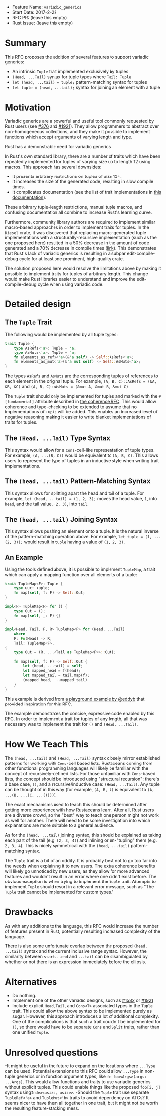 - Feature Name: `variadic_generics`
- Start Date: 2017-2-22
- RFC PR: (leave this empty)
- Rust Issue: (leave this empty)

# Summary
[summary]: #summary

This RFC proposes the addition of several features to support variadic generics:
- An intrinsic `Tuple` trait implemented exclusively by tuples
- `(Head, ...Tail)` syntax for tuple types where `Tail: Tuple`
- `let (head, ...tail) = tuple;` pattern-matching syntax for tuples
- `let tuple = (head, ...tail);` syntax for joining an element with a tuple

# Motivation
[motivation]: #motivation

Variadic generics are a powerful and useful tool commonly requested by Rust
users (see
[#376](https://github.com/rust-lang/rfcs/issues/376) and
[#1921](https://github.com/rust-lang/rfcs/pull/1921)). They allow
programmers to abstract over non-homogeneous collections, and they make it
possible to implement functions which accept arguments of varying length and
type.

Rust has a demonstrable need for variadic generics.

In Rust's own standard library, there are a number of traits which have
been repeatedly implemented for tuples of varying size up to length 12 using
macros. This approach has several downsides:
- It presents arbitrary restrictions on tuples of size 13+.
- It increases the size of the generated code, resulting in slow compile times.
- It complicates documentation
(see the list of trait implementations in
[this documentation](https://doc.rust-lang.org/std/primitive.tuple.html)).

These arbitrary tuple-length restrictions, manual tuple macros, and confusing
documentation all combine to increase Rust's learning curve.

Furthermore, community library authors are required to implement similar
macro-based approaches in order to implement traits for tuples. In the `Diesel`
crate, it was discovered that replacing macro-generated tuple implementations
with a structurally-recursive implementation (such as the one proposed here)
resulted in a 50% decrease in the amount of code generated and a 70% decrease
in compile times ([link](https://github.com/diesel-rs/diesel/pull/747)). This
demonstrates that Rust's lack of variadic generics is resulting in a subpar
edit-compile-debug cycle for at least one prominent, high-quality crate.

The solution proposed here would resolve the limitations above by making it
possible to implement traits for tuples of arbitrary length. This change would
make Rust libraries easier to understand and improve the edit-compile-debug
cycle when using variadic code.


# Detailed design
[design]: #detailed-design

## The `Tuple` Trait
The following would be implemented by all tuple types:
```rust
trait Tuple {
    type AsRefs<'a>: Tuple + 'a;
    type AsMuts<'a>: Tuple + 'a;
    fn elements_as_refs<'a>(&'a self) -> Self::AsRefs<'a>;
    fn elements_as_mut<'a>(&'a mut self) -> Self::AsMuts<'a>;
}
```

The types `AsRefs` and `AsMuts` are the corresponding tuples of references to
each element in the original tuple. For example,
`(A, B, C)::AsRefs = (&A, &B, &C)` and
`(A, B, C)::AsMuts = (&mut A, &mut B, &mut C)`

The `Tuple` trait should only be implemented for tuples and marked with the
`#[fundamental]` attribute described in
[the coherence RFC](https://github.com/rust-lang/rfcs/blob/master/text/1023-rebalancing-coherence.md).
This would allow coherence and type-checking to be extended to assume that no
implementations of `Tuple` will be added. This enables an increased level of
negative reasoning making it easier to write blanket implementations of traits
for tuples.

## The `(Head, ...Tail)` Type Syntax
This syntax would allow for a `Cons`-cell-like representation of tuple types.
For example, `(A, ...(B, C))` would be equivalent to `(A, B, C)`. This allows
users to represent the type of tuples in an inductive style when writing trait
implementations.

## The `(head, ...tail)` Pattern-Matching Syntax
This syntax allows for splitting apart the head and tail of a tuple. For
example, `let (head, ...tail) = (1, 2, 3);` moves the head value, `1`, into
`head`, and the tail value, `(2, 3)`, into `tail`.

## The `(head, ...tail)` Joining Syntax
This syntax allows pushing an element onto a tuple. It is the natural inverse
of the pattern-matching operation above. For example,
`let tuple = (1, ...(2, 3));` would result in `tuple` having a value of
`(1, 2, 3)`.

## An Example

Using the tools defined above, it is possible to implement `TupleMap`, a
trait which can apply a mapping function over all elements of a tuple:

```rust
trait TupleMap<F>: Tuple {
    type Out: Tuple;
    fn map(self, f: F) -> Self::Out;
}

impl<F> TupleMap<F> for () {
    type Out = ();
    fn map(self, _: F) {}
}

impl<Head, Tail, F, R> TupleMap<F> for (Head, ...Tail)
    where
    F: Fn(Head) -> R,
    Tail: TupleMap<F>,
{
    type Out = (R, ...<Tail as TupleMap<F>>::Out);
    
    fn map(self, f: F) -> Self::Out {
        let (head, ...tail) = self;
        let mapped_head = f(head);
        let mapped_tail = tail.map(f);
        (mapped_head, ...mapped_tail)
    }
}
```

This example is derived from
[a playground example by @eddyb](https://play.rust-lang.org/?gist=8fd29c83271f3e8744a3f618786ca1de&version=nightly&backtrace=0)
that provided inspiration for this RFC.

The example demonstrates the concise, expressive code enabled
by this RFC. In order to implement a trait for tuples of any length, all
that was necessary was to implement the trait for `()` and `(Head, ...Tail)`.

# How We Teach This
[teach]: #teach

The `(head, ...tail)` and `(Head, ...Tail)` syntax closely mirror established
patterns for working with `Cons`-cell based lists. Rustaceans coming from
other functional programming languages will likely be familiar with the concept
of recursively-defined lists. For those unfamiliar with `Cons`-based
lists, the concept should be introduced using "structural recursion": there's
a base case, `()`, and a recursive/inductive case: `(Head, ...Tail)`. Any tuple
can be thought of in this way
(for example, `(A, B, C)` is equivalent to `(A, ...(B, ...(C, ...())))`).

The exact mechanisms used to teach this should be determined after getting more
experience with how Rustaceans learn. After all, Rust users are a diverse crowd,
so the "best" way to teach one person might not work as well for another. There
will need to be some investigation into which explanations are more
suitable to a general audience.

As for the `(head, ...tail)` joining syntax, this should be explained as
taking each part of the tail (e.g. `(2, 3, 4)`) and inlining or un-"tupling"
them (e.g. `2, 3, 4`). This is nicely symmetrical with the `(head, ...tail)`
pattern-matching syntax.

The `Tuple` trait is a bit of an oddity. It is probably best not to go too
far into the weeds when explaining it to new users. The extra coherence
benefits will likely go unnoticed by new users, as they allow for more
advanced features and wouldn't result in an error where one didn't exist
before. The obvious exception is when trying to implement the `Tuple` trait.
Attempts to implement `Tuple` should resort in a relevant error message,
such as "The `Tuple` trait cannot be implemented for custom types."

# Drawbacks
[drawbacks]: #drawbacks

As with any additions to the language, this RFC would increase the number
of features present in Rust, potentially resulting increased complexity
of the language.

There is also some unfortunate overlap between the proposed `(head, ...tail)`
syntax and the current inclusive range syntax. However, the similarity
between `start...end` and `...tail` can be disambiguiated by whether or not
there is an expression immediately before the ellipsis.

# Alternatives
[alternatives]: #alternatives

- Do nothing.
- Implement one of the other variadic designs, such as
[#1582](https://github.com/rust-lang/rfcs/pull/1582) or
[#1921](https://github.com/rust-lang/rfcs/pull/1921)
- Include explicit `Head`, `Tail`, and `Cons<T>` associated types in the `Tuple`
trait. This could allow the above syntax to be implemented purely as sugar.
However, this approach introduces a lot of additional complexity. One of the
complications is that such a trait couldn't be implemented for `()`, so
there would have to be separate `Cons` and `Split` traits, rather than one
unified `Tuple`.

# Unresolved questions
[unresolved]: #unresolved-questions
-It might be useful in the future to expand on the locations where `...Type`
can be used. Potential extensions to this RFC could allow `...Type` in
non-tuple generics or in function argument types, like
`fn foo<Args>(args: ...Args)`.
This would allow functions and traits to use variadic generics without
explicit tuples. This could enable things like the proposed `foo[i, j]` syntax
using`Index<usize, usize>`.
-Should the `Tuple` trait use separate `TupleRef<'a>` and `TupleMut<'b>` traits
to avoid dependency on ATCs? It seems nicer to have them all together in one
trait, but it might not be worth the resulting feature-stacking mess.


